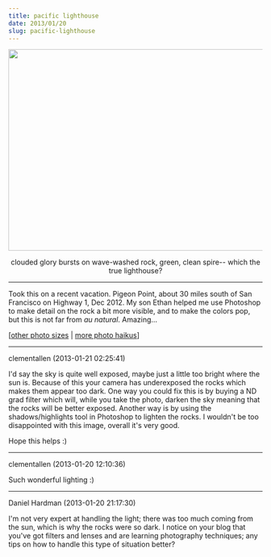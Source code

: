 ```yaml
---
title: pacific lighthouse
date: 2013/01/20
slug: pacific-lighthouse
---
```


<a href="http://www.flickr.com/photos/daniel_hardman/8352785780/sizes/l/"><img class="alignnone" alt="" src="http://farm9.staticflickr.com/8476/8352785780_8d68c713bb_z.jpg" width="640" height="400" /></a>
<p style="text-align:center;">clouded glory bursts
on wave-washed rock, green, clean spire--
which the true lighthouse?</p>

<hr />

Took this on a recent vacation. Pigeon Point, about 30 miles south of San Francisco on Highway 1, Dec 2012. My son Ethan helped me use Photoshop to make detail on the rock a bit more visible, and to make the colors pop, but this is not far from <em>au natural</em>. Amazing...

[<a href="http://www.flickr.com/photos/daniel_hardman/8352785780/sizes/l/" target="_blank">other photo sizes</a> | <a href="http://sivanea.com/category/photos/">more photo haikus</a>]

---

clementallen (2013-01-21 02:25:41)

I'd say the sky is quite well exposed, maybe just a little too bright where the sun is.  Because of this your camera has underexposed the rocks which makes them appear too dark.  One way you could fix this is by buying a ND grad filter which will, while you take the photo, darken the sky meaning that the rocks will be better exposed.  Another way is by using the shadows/highlights tool in Photoshop to lighten the rocks.  I wouldn't be too disappointed with this image, overall it's very good.

Hope this helps :)

---

clementallen (2013-01-20 12:10:36)

Such wonderful lighting :)

---

Daniel Hardman (2013-01-20 21:17:30)

I'm not very expert at handling the light; there was too much coming from the sun, which is why the rocks were so dark. I notice on your blog that you've got filters and lenses and are learning photography techniques; any tips on how to handle this type of situation better?